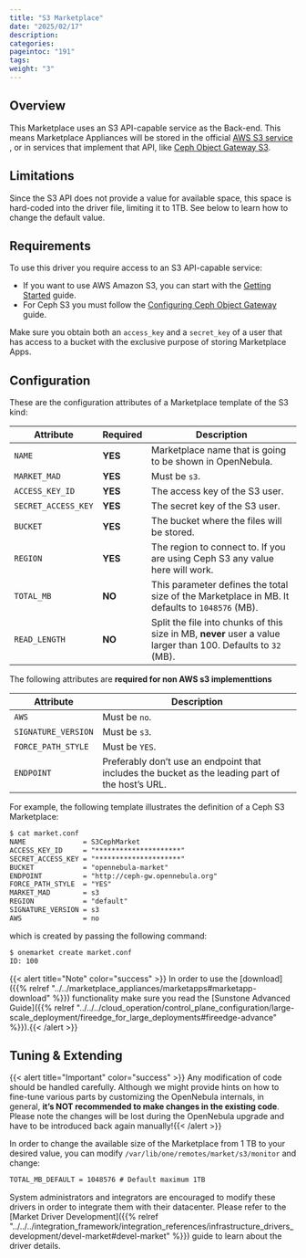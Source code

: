 ```yaml
---
title: "S3 Marketplace"
date: "2025/02/17"
description:
categories:
pageintoc: "191"
tags:
weight: "3"
---
```


<a id="market-s3"></a>

<!--# S3 Marketplace -->

## Overview

This Marketplace uses an S3 API-capable service as the Back-end. This means Marketplace Appliances will be stored in the official [AWS S3 service](https://aws.amazon.com/s3/) , or in services that implement that API, like [Ceph Object Gateway S3](https://docs.ceph.com/en/latest/radosgw/s3/).

## Limitations

Since the S3 API does not provide a value for available space, this space is hard-coded into the driver file, limiting it to 1TB. See below to learn how to change the default value.

## Requirements

To use this driver you require access to an S3 API-capable service:

* If you want to use AWS Amazon S3, you can start with the [Getting Started](http://docs.aws.amazon.com/AmazonS3/latest/gsg/GetStartedWithS3.html) guide.
* For Ceph S3 you must follow the [Configuring Ceph Object Gateway](https://docs.ceph.com/en/latest/radosgw/config-ref/) guide.

Make sure you obtain both an `access_key` and a `secret_key` of a user that has access to a bucket with the exclusive purpose of storing Marketplace Apps.

## Configuration

These are the configuration attributes of a Marketplace template of the S3 kind:

| Attribute           | Required   | Description                                                                                                   |
|---------------------|------------|---------------------------------------------------------------------------------------------------------------|
| `NAME`              | **YES**    | Marketplace name that is going to be shown in OpenNebula.                                                     |
| `MARKET_MAD`        | **YES**    | Must be `s3`.                                                                                                 |
| `ACCESS_KEY_ID`     | **YES**    | The access key of the S3 user.                                                                                |
| `SECRET_ACCESS_KEY` | **YES**    | The secret key of the S3 user.                                                                                |
| `BUCKET`            | **YES**    | The bucket where the files will be stored.                                                                    |
| `REGION`            | **YES**    | The region to connect to. If you are using Ceph S3 any value here will work.                                  |
| `TOTAL_MB`          | **NO**     | This parameter defines the total size of the Marketplace in MB. It defaults to `1048576` (MB).                |
| `READ_LENGTH`       | **NO**     | Split the file into chunks of this size in MB, **never** user a value larger than 100. Defaults to `32` (MB). |

The following attributes are **required for non AWS s3 implementtions**

| Attribute           | Description                                                                                      |
|---------------------|--------------------------------------------------------------------------------------------------|
| `AWS`               | Must be `no`.                                                                                    |
| `SIGNATURE_VERSION` | Must be `s3`.                                                                                    |
| `FORCE_PATH_STYLE`  | Must be `YES`.                                                                                   |
| `ENDPOINT`          | Preferably don’t use an endpoint that includes the bucket as the leading part of the host’s URL. |

For example, the following template illustrates the definition of a Ceph S3 Marketplace:

```default
$ cat market.conf
NAME              = S3CephMarket
ACCESS_KEY_ID     = "*********************"
SECRET_ACCESS_KEY = "*********************"
BUCKET            = "opennebula-market"
ENDPOINT          = "http://ceph-gw.opennebula.org"
FORCE_PATH_STYLE  = "YES"
MARKET_MAD        = s3
REGION            = "default"
SIGNATURE_VERSION = s3
AWS               = no
```

which is created by passing the following command:

```default
$ onemarket create market.conf
ID: 100
```

{{< alert title="Note" color="success" >}}
In order to use the [download]({{% relref "../../marketplace_appliances/marketapps#marketapp-download" %}}) functionality make sure you read the [Sunstone Advanced Guide]({{% relref "../../../cloud_operation/control_plane_configuration/large-scale_deployment/fireedge_for_large_deployments#fireedge-advance" %}}).{{< /alert >}} 

## Tuning & Extending

{{< alert title="Important" color="success" >}}
Any modification of code should be handled carefully. Although we might provide hints on how to fine-tune various parts by customizing the OpenNebula internals, in general, **it’s NOT recommended to make changes in the existing code**. Please note the changes will be lost during the OpenNebula upgrade and have to be introduced back again manually!{{< /alert >}} 

In order to change the available size of the Marketplace from 1 TB to your desired value, you can modify `/var/lib/one/remotes/market/s3/monitor` and change:

```default
TOTAL_MB_DEFAULT = 1048576 # Default maximum 1TB
```

System administrators and integrators are encouraged to modify these drivers in order to integrate them with their datacenter. Please refer to the [Market Driver Development]({{% relref "../../../integration_framework/integration_references/infrastructure_drivers_development/devel-market#devel-market" %}}) guide to learn about the driver details.
